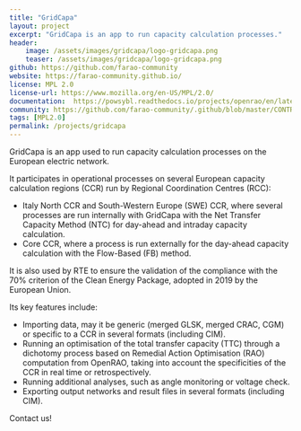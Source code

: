 ```yaml
---
title: "GridCapa"
layout: project
excerpt: "GridCapa is an app to run capacity calculation processes."
header:
    image: /assets/images/gridcapa/logo-gridcapa.png
    teaser: /assets/images/gridcapa/logo-gridcapa.png
github: https://github.com/farao-community
website: https://farao-community.github.io/
license: MPL 2.0
license-url: https://www.mozilla.org/en-US/MPL/2.0/
documentation:  https://powsybl.readthedocs.io/projects/openrao/en/latest/castor/applications.html
community: https://github.com/farao-community/.github/blob/master/CONTRIBUTING.md
tags: [MPL2.0]
permalink: /projects/gridcapa
---
```


GridCapa is an app used to run capacity calculation processes on the European electric network.

It participates in operational processes on several European capacity calculation regions (CCR) run by Regional Coordination Centres (RCC):
- Italy North CCR and South-Western Europe (SWE) CCR, where several processes are run internally with GridCapa with the Net Transfer Capacity Method (NTC) for day-ahead and intraday capacity calculation.
- Core CCR, where a process is run externally for the day-ahead capacity calculation with the Flow-Based (FB) method. 

It is also used by RTE to ensure the validation of the compliance with the 70% criterion of the Clean Energy Package, adopted in 2019 by the European Union.  

Its key features include:
- Importing data, may it be generic (merged GLSK, merged CRAC, CGM) or specific to a CCR in several formats (including CIM).
- Running an optimisation of the total transfer capacity (TTC) through a dichotomy process based on Remedial Action Optimisation (RAO) computation from OpenRAO, taking into account the specificities of the CCR in real time or retrospectively.
- Running additional analyses, such as angle monitoring or voltage check.
- Exporting output networks and result files in several formats (including CIM).

Contact us!
